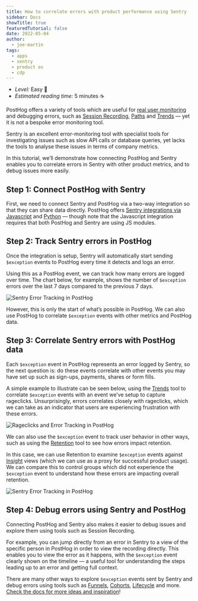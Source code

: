 ```yaml
---
title: How to correlate errors with product performance using Sentry
sidebar: Docs
showTitle: true
featuredTutorial: false
date: 2022-05-04
author:
  - joe-martin
tags:
  - apps
  - sentry
  - product os
  - cdp
---
```


- *Level:* Easy 🦔
- *Estimated reading time:* 5 minutes ☕️

PostHog offers a variety of tools which are useful for [real user monitoring](/blog/real-user-monitoring) and debugging errors, such as [Session Recording](/docs/user-guides/recordings), [Paths](/docs/user-guides/paths) and [Trends](/docs/user-guides/trends) — yet it is not a bespoke error monitoring tool. 

Sentry is an excellent error-monitoring tool with specialist tools for investigating issues such as slow API calls or database queries, yet lacks the tools to analyse these issues in terms of company metrics. 

In this tutorial, we’ll demonstrate how connecting PostHog and Sentry enables you to correlate errors in Sentry with other product metrics, and to debug issues more easily. 

## Step 1: Connect PostHog with Sentry

First, we need to connect Sentry and PostHog via a two-way integration so that they can share data directly. PostHog offers [Sentry integrations via Javascript](/docs/libraries/sentry#installation) and [Python](/docs/integrate/server/python#sentry) — though note that the Javascript integration requires that both PostHog and Sentry are using JS modules. 

## Step 2: Track Sentry errors in PostHog

Once the integration is setup, Sentry will automatically start sending ```$exception``` events to PostHog every time it detects and logs an error. 

Using this as a PostHog event, we can track how many errors are logged over time. The chart below, for example, shows the number of ```$exception``` errors over the last 7 days compared to the previous 7 days. 

![Sentry Error Tracking in PostHog](https://res.cloudinary.com/dmukukwp6/image/upload/v1710055416/posthog.com/contents/images/tutorials/sentry/trend-error-sentry.png)

However, this is only the start of what’s possible in PostHog. We can also use PostHog to correlate ```$exception``` events with other metrics and PostHog data. 

## Step 3: Correlate Sentry errors with PostHog data

Each ```$exception``` event in PostHog represents an error logged by Sentry, so the next question is: do these events correlate with other events you may have set up such as sign-ups, payments, shares or form fills. 

A simple example to illustrate can be seen below, using the [Trends](/docs/user-guides/trends) tool to correlate ```$exception``` events with an event we’ve setup to capture rageclicks. Unsurprisingly, errors correlates closely with rageclicks, which we can take as an indicator that users are experiencing frustration with these errors. 

![Rageclicks and Error Tracking in PostHog](https://res.cloudinary.com/dmukukwp6/image/upload/v1710055416/posthog.com/contents/images/tutorials/sentry/trend-rage-error.png)

We can also use the ```$exception``` event to track user behavior in other ways, such as using the [Retention](/docs/user-guides/retention) tool to see how errors impact retention. 

In this case, we can use Retention to examine ```$exception``` events against [Insight](/docs/user-guides/insights) views (which we can use as a proxy for successful product usage). We can compare this to control groups which did not experience the ```$exception``` event to understand how these errors are impacting overall retention. 

![Sentry Error Tracking in PostHog](https://res.cloudinary.com/dmukukwp6/image/upload/v1710055416/posthog.com/contents/images/tutorials/sentry/sentry_retention.png)

## Step 4: Debug errors using Sentry and PostHog

Connecting PostHog and Sentry also makes it easier to debug issues and explore them using tools such as Session Recording.

For example, you can jump directly from an error in Sentry to a view of the specific person in PostHog in order to view the recording directly. This enables you to view the error as it happens, with the ```$exception``` event clearly shown on the timeline — a useful tool for understanding the steps leading up to an error and getting full context. 

There are many other ways to explore ```$exception``` events sent by Sentry and debug errors using tools such as [Funnels](/docs/user-guides/funnels), [Cohorts](/docs/user-guides/cohorts), [Lifecycle](/docs/user-guides/lifecycle) and more. [Check the docs for more ideas and inspiration](/docs)!

